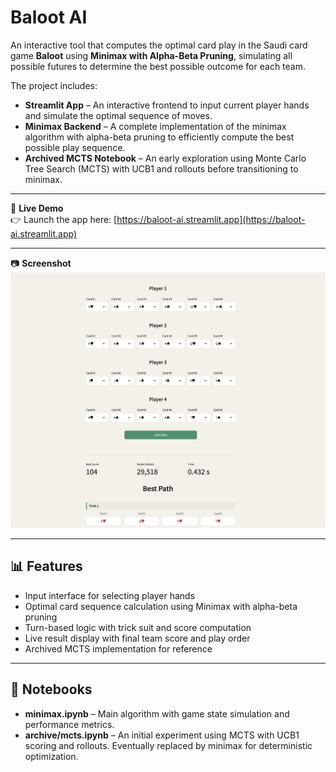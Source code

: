 # Baloot AI

An interactive tool that computes the optimal card play in the Saudi card game **Baloot** using **Minimax with Alpha-Beta Pruning**, simulating all possible futures to determine the best possible outcome for each team.

The project includes:

- **Streamlit App** – An interactive frontend to input current player hands and simulate the optimal sequence of moves.
- **Minimax Backend** – A complete implementation of the minimax algorithm with alpha-beta pruning to efficiently compute the best possible play sequence.
- **Archived MCTS Notebook** – An early exploration using Monte Carlo Tree Search (MCTS) with UCB1 and rollouts before transitioning to minimax.

---

🔗 **Live Demo**  
👉 Launch the app here: [https://baloot-ai.streamlit.app](https://baloot-ai.streamlit.app)

---

📷 **Screenshot**  
![Baloot AI Screenshot](assets/dashboard.png)

---

## 📊 Features

- Input interface for selecting player hands
- Optimal card sequence calculation using Minimax with alpha-beta pruning
- Turn-based logic with trick suit and score computation
- Live result display with final team score and play order
- Archived MCTS implementation for reference

---

## 📓 Notebooks

- **minimax.ipynb** – Main algorithm with game state simulation and performance metrics.
- **archive/mcts.ipynb** – An initial experiment using MCTS with UCB1 scoring and rollouts. Eventually replaced by minimax for deterministic optimization.

